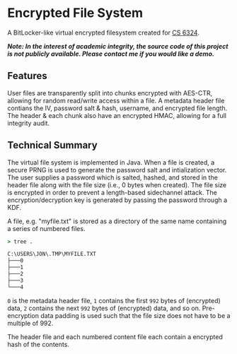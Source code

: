 # Encrypted File System

A BitLocker-like virtual encrypted filesystem created for [CS 6324](https://crs.s3lab.io/cs6324/2021/spring/sched.html).

***Note: In the interest of academic integrity, the source code of this project is not publicly available. Please contact me if you would like a demo.***

## Features

User files are transparently split into chunks encrypted with AES-CTR, allowing for random read/write access within a file. A metadata header file contians the IV, password salt & hash, username, and encrypted file length. The header & each chunk also have an encrypted HMAC, allowing for a full integrity audit.

## Technical Summary

The virtual file system is implemented in Java. When a file is created, a secure PRNG is used to generate the password salt and intialization vector. The user supplies a password which is salted, hashed, and stored in the header file along with the file size (i.e., 0 bytes when created). The file size is encrypted in order to prevent a length-based sidechannel attack. The encryption/decryption key is generated by passing the password through a KDF.

A file, e.g. "myfile.txt" is stored as a directory of the same name containing a series of numbered files.

```cmd
> tree .

C:\USERS\JON\.TMP\MYFILE.TXT
├───0
├───1
├───2
├───3
└───4
```

`0` is the metadata header file, `1` contains the first `992` bytes of (encrypted) data, `2` contains the next `992` bytes of (encrypted) data, and so on. Pre-encryption data padding is used such that the file size does not have to be a multiple of 992.

The header file and each numbered content file each contain a encrypted hash of the contents.
